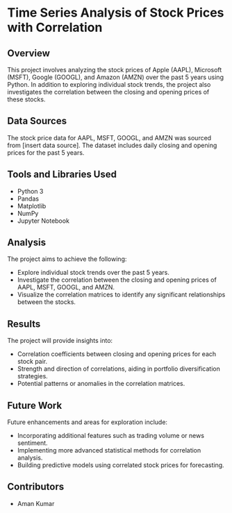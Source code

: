 # Time Series Analysis of Stock Prices with Correlation

## Overview

This project involves analyzing the stock prices of Apple (AAPL), Microsoft (MSFT), Google (GOOGL), and Amazon (AMZN) over the past 5 years using Python. In addition to exploring individual stock trends, the project also investigates the correlation between the closing and opening prices of these stocks.

## Data Sources

The stock price data for AAPL, MSFT, GOOGL, and AMZN was sourced from [insert data source]. The dataset includes daily closing and opening prices for the past 5 years.

## Tools and Libraries Used

- Python 3
- Pandas
- Matplotlib
- NumPy
- Jupyter Notebook

## Analysis

The project aims to achieve the following:

- Explore individual stock trends over the past 5 years.
- Investigate the correlation between the closing and opening prices of AAPL, MSFT, GOOGL, and AMZN.
- Visualize the correlation matrices to identify any significant relationships between the stocks.

## Results

The project will provide insights into:

- Correlation coefficients between closing and opening prices for each stock pair.
- Strength and direction of correlations, aiding in portfolio diversification strategies.
- Potential patterns or anomalies in the correlation matrices.

## Future Work

Future enhancements and areas for exploration include:

- Incorporating additional features such as trading volume or news sentiment.
- Implementing more advanced statistical methods for correlation analysis.
- Building predictive models using correlated stock prices for forecasting.

## Contributors

- Aman Kumar



